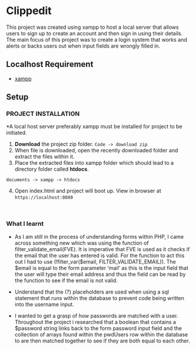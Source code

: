 # Clippedit
This project was created using xampp to host a local server that allows users to sign up to create an account and then sign in using their details. The main focus of this project was to create a login system that works and alerts or backs users out when input fields are wrongly filled in.
<br />

## Localhost Requirement
- [xampp](https://www.apachefriends.org/index.html)


## Setup
### PROJECT INSTALLATION
 *A local host server preferably xampp must be installed for project to be initiated.
 
 1. **Download** the project zip folder. `Code -> download zip`
 2. When file is downloaded, open the recently downloaded folder and extract the files within it.
 3. Place the extracted files into xampp folder which should lead to a directory folder called **htdocs**.
 
  `documents -> xampp -> htdocs`
  
 4. Open index.html and project will boot up. View in browser at `https://localhost:8080`
 
<br />

### What I learnt
- As I am still in the process of understanding forms within PHP, I came across something new which was using the function of filter_validate_email(FVE). It is imperative that FVE is used as it checks if the email that the user has entered is valid. For the function to act this out I had to use (!filter_var($email, FILTER_VALIDATE_EMAIL)). The $email is equal to the form parameter ‘mail’ as this is the input field that the user will type their email address and thus the field can be read by the function to see if the email is not valid. 

- Understand that the (?) placeholders are used when using a sql statement that runs within the database to prevent code being written into the username input.

- I wanted to get a grasp of how passwords are matched with a user. Throughout the project i researched that a boolean that contains a $password string links back to the form password input field and the collection of arrays found within the pwdUsers row within the database to are then matched together to see if they are both equal to each other. 
